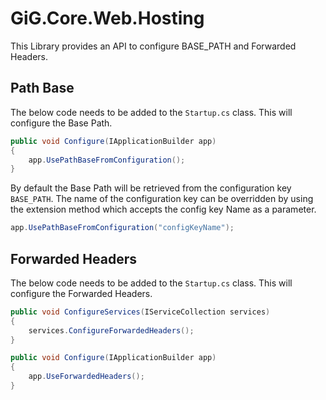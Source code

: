 # GiG.Core.Web.Hosting

This Library provides an API to configure BASE_PATH and Forwarded Headers.

## Path Base

The below code needs to be added to the `Startup.cs` class. This will configure the Base Path.
 
```csharp
public void Configure(IApplicationBuilder app)
{   
    app.UsePathBaseFromConfiguration();
}
```

By default the Base Path will be retrieved from the configuration key `BASE_PATH`.  The name of the configuration key can be overridden by using the extension method which accepts the config key Name as a parameter.  

```csharp
app.UsePathBaseFromConfiguration("configKeyName");
```

##  Forwarded Headers

The below code needs to be added to the `Startup.cs` class. This will configure the Forwarded Headers.
 
```csharp
public void ConfigureServices(IServiceCollection services)
{
    services.ConfigureForwardedHeaders();
}

public void Configure(IApplicationBuilder app)
{
    app.UseForwardedHeaders();
}
```